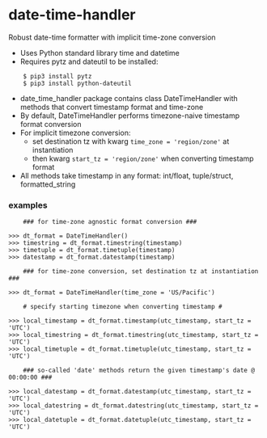 # date-time-handler
Robust date-time formatter with implicit time-zone conversion 

- Uses Python standard library time and datetime
- Requires pytz and dateutil to be installed:
```
    $ pip3 install pytz
    $ pip3 install python-dateutil
```
- date_time_handler package contains class DateTimeHandler with methods that convert timestamp format and time-zone
- By default, DateTimeHandler performs timezone-naive timestamp format conversion
- For implicit timezone conversion:
    - set destination tz with kwarg ```time_zone = 'region/zone'``` at instantiation
    - then kwarg ```start_tz = 'region/zone'``` when converting timestamp format
- All methods take timestamp in any format: int/float, tuple/struct, formatted_string

### examples ###
```
    ### for time-zone agnostic format conversion ###

>>> dt_format = DateTimeHandler()
>>> timestring = dt_format.timestring(timestamp)
>>> timetuple = dt_format.timetuple(timestamp)
>>> datestamp = dt_format.datestamp(timestamp)
```
```
    ### for time-zone conversion, set destination tz at instantiation ###

>>> dt_format = DateTimeHandler(time_zone = 'US/Pacific')

    # specify starting timezone when converting timestamp #

>>> local_timestamp = dt_format.timestamp(utc_timestamp, start_tz = 'UTC')
>>> local_timestring = dt_format.timestring(utc_timestamp, start_tz = 'UTC')
>>> local_timetuple = dt_format.timetuple(utc_timestamp, start_tz = 'UTC')
```
```
    ### so-called 'date' methods return the given timestamp's date @ 00:00:00 ###

>>> local_datestamp = dt_format.datestamp(utc_timestamp, start_tz = 'UTC')
>>> local_datestring = dt_format.datestring(utc_timestamp, start_tz = 'UTC')
>>> local_datetuple = dt_format.datetuple(utc_timestamp, start_tz = 'UTC')
```